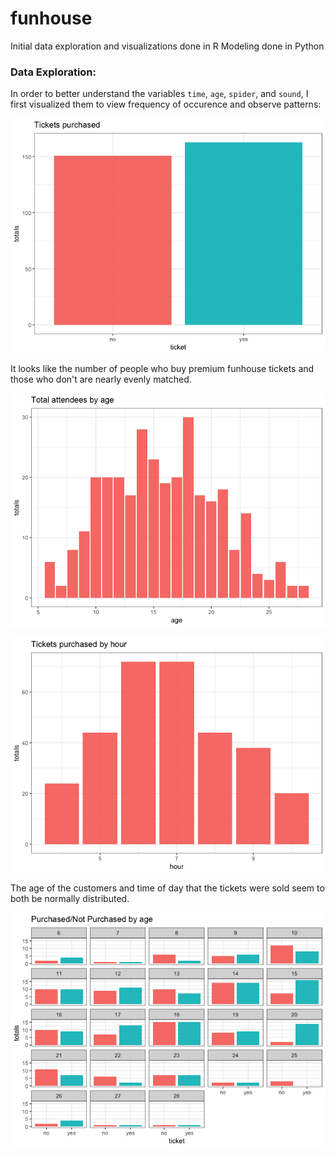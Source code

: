 # funhouse

Initial data exploration and visualizations done in R
Modeling done in Python

### Data Exploration:

In order to better understand the variables `time`, `age`, `spider`, and `sound`, I first visualized them to view frequency of occurence and observe patterns: 

![](/tixPlot.png)

It looks like the number of people who buy premium funhouse tickets and those who don't are nearly evenly matched. 

![](/agePlot.png)

![](/hourPlot.png)

The age of the customers and time of day that the tickets were sold seem to both be normally distributed.

![](/ageTixPlot.png)


